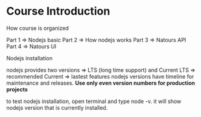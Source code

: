 # Course Introduction

How course is organized

Part 1 => Nodejs basic
Part 2 => How nodejs works
Part 3 => Natours API
Part 4 => Natours UI

Nodejs installation

nodejs provides two versions => LTS (long time support) and Current
LTS => recommended
Current => lastest features
nodejs versions have timeline for maintenance and releases.
**Use only even version numbers for production projects**

to test nodejs installation, open terminal and type node -v. it will show nodejs version that is currently installed.